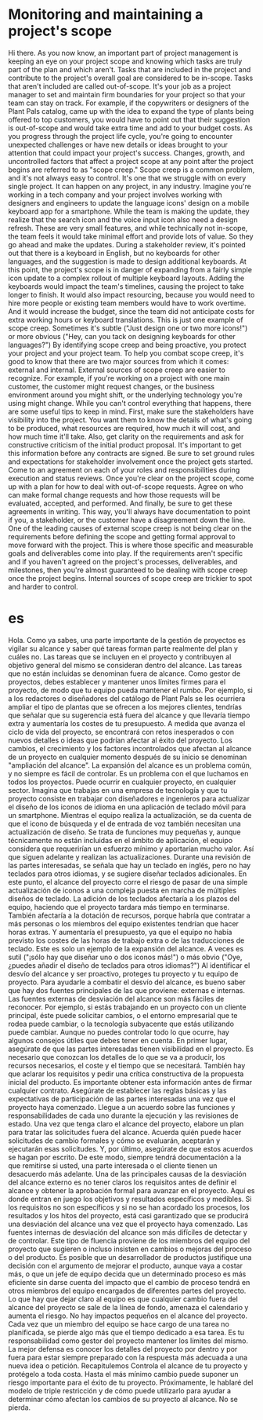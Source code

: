 # Monitoring and maintaining a project's scope
Hi there. As you now know, an important part of project management is keeping an eye on your project scope and knowing which tasks are truly part of the plan and which aren't. Tasks that are included in the project and contribute to the project's overall goal are considered to be in-scope. Tasks that aren't included are called out-of-scope. It's your job as a project manager to set and maintain firm boundaries for your project so that your team can stay on track. For example, if the copywriters or designers of the Plant Pals catalog, came up with the idea to expand the type of plants being offered to top customers, you would have to point out that their suggestion is out-of-scope and would take extra time and add to your budget costs. As you progress through the project life cycle, you're going to encounter unexpected challenges or have new details or ideas brought to your attention that could impact your project's success. Changes, growth, and uncontrolled factors that affect a project scope at any point after the project begins are referred to as "scope creep." Scope creep is a common problem, and it's not always easy to control. It's one that we struggle with on every single project. It can happen on any project, in any industry. Imagine you're working in a tech company and your project involves working with designers and engineers to update the language icons' design on a mobile keyboard app for a smartphone. While the team is making the update, they realize that the search icon and the voice input icon also need a design refresh. These are very small features, and while technically not in-scope, the team feels it would take minimal effort and provide lots of value. So they go ahead and make the updates. During a stakeholder review, it's pointed out that there is a keyboard in English, but no keyboards for other languages, and the suggestion is made to design additional keyboards. At this point, the project's scope is in danger of expanding from a fairly simple icon update to a complex rollout of multiple keyboard layouts. Adding the keyboards would impact the team's timelines, causing the project to take longer to finish. It would also impact resourcing, because you would need to hire more people or existing team members would have to work overtime. And it would increase the budget, since the team did not anticipate costs for extra working hours or keyboard translations. This is just one example of scope creep. Sometimes it's subtle ("Just design one or two more icons!") or more obvious ("Hey, can you tack on designing keyboards for other languages?") By identifying scope creep and being proactive, you protect your project and your project team. To help you combat scope creep, it's good to know that there are two major sources from which it comes: external and internal. External sources of scope creep are easier to recognize. For example, if you're working on a project with one main customer, the customer might request changes, or the business environment around you might shift, or the underlying technology you're using might change. While you can't control everything that happens, there are some useful tips to keep in mind. First, make sure the stakeholders have visibility into the project. You want them to know the details of what's going to be produced, what resources are required, how much it will cost, and how much time it'll take. Also, get clarity on the requirements and ask for constructive criticism of the initial product proposal. It's important to get this information before any contracts are signed. Be sure to set ground rules and expectations for stakeholder involvement once the project gets started. Come to an agreement on each of your roles and responsibilities during execution and status reviews. Once you're clear on the project scope, come up with a plan for how to deal with out-of-scope requests. Agree on who can make formal change requests and how those requests will be evaluated, accepted, and performed. And finally, be sure to get these agreements in writing. This way, you'll always have documentation to point if you, a stakeholder, or the customer have a disagreement down the line. One of the leading causes of external scope creep is not being clear on the requirements before defining the scope and getting formal approval to move forward with the project. This is where those specific and measurable goals and deliverables come into play. If the requirements aren't specific and if you haven't agreed on the project's processes, deliverables, and milestones, then you're almost guaranteed to be dealing with scope creep once the project begins. Internal sources of scope creep are trickier to spot and harder to control.
# es 
Hola. Como ya sabes, una parte importante de la gestión de proyectos es vigilar su alcance y saber qué tareas forman parte realmente del plan y cuáles no. Las tareas que se incluyen en el proyecto y contribuyen al objetivo general del mismo se consideran dentro del alcance. Las tareas que no están incluidas se denominan fuera de alcance. Como gestor de proyectos, debes establecer y mantener unos límites firmes para el proyecto, de modo que tu equipo pueda mantener el rumbo. Por ejemplo, si a los redactores o diseñadores del catálogo de Plant Pals se les ocurriera ampliar el tipo de plantas que se ofrecen a los mejores clientes, tendrías que señalar que su sugerencia está fuera del alcance y que llevaría tiempo extra y aumentaría los costes de tu presupuesto. A medida que avanza el ciclo de vida del proyecto, se encontrará con retos inesperados o con nuevos detalles o ideas que podrían afectar al éxito del proyecto. Los cambios, el crecimiento y los factores incontrolados que afectan al alcance de un proyecto en cualquier momento después de su inicio se denominan "ampliación del alcance". La expansión del alcance es un problema común, y no siempre es fácil de controlar. Es un problema con el que luchamos en todos los proyectos. Puede ocurrir en cualquier proyecto, en cualquier sector. Imagina que trabajas en una empresa de tecnología y que tu proyecto consiste en trabajar con diseñadores e ingenieros para actualizar el diseño de los iconos de idioma en una aplicación de teclado móvil para un smartphone. Mientras el equipo realiza la actualización, se da cuenta de que el icono de búsqueda y el de entrada de voz también necesitan una actualización de diseño. Se trata de funciones muy pequeñas y, aunque técnicamente no están incluidas en el ámbito de aplicación, el equipo considera que requerirían un esfuerzo mínimo y aportarían mucho valor. Así que siguen adelante y realizan las actualizaciones. Durante una revisión de las partes interesadas, se señala que hay un teclado en inglés, pero no hay teclados para otros idiomas, y se sugiere diseñar teclados adicionales. En este punto, el alcance del proyecto corre el riesgo de pasar de una simple actualización de iconos a una compleja puesta en marcha de múltiples diseños de teclado. La adición de los teclados afectaría a los plazos del equipo, haciendo que el proyecto tardara más tiempo en terminarse. También afectaría a la dotación de recursos, porque habría que contratar a más personas o los miembros del equipo existentes tendrían que hacer horas extras. Y aumentaría el presupuesto, ya que el equipo no había previsto los costes de las horas de trabajo extra o de las traducciones de teclado. Este es solo un ejemplo de la expansión del alcance. A veces es sutil ("¡sólo hay que diseñar uno o dos iconos más!") o más obvio ("Oye, ¿puedes añadir el diseño de teclados para otros idiomas?") Al identificar el desvío del alcance y ser proactivo, proteges tu proyecto y tu equipo de proyecto. Para ayudarle a combatir el desvío del alcance, es bueno saber que hay dos fuentes principales de las que proviene: 
externas e internas.
Las fuentes externas de desviación del alcance son más fáciles de reconocer. Por ejemplo, si estás trabajando en un proyecto con un cliente principal, éste puede solicitar cambios, o el entorno empresarial que te rodea puede cambiar, o la tecnología subyacente que estás utilizando puede cambiar. Aunque no puedes controlar todo lo que ocurre, hay algunos consejos útiles que debes tener en cuenta.
En primer lugar, asegúrate de que las partes interesadas tienen visibilidad en el proyecto.
Es necesario que conozcan los detalles de lo que se va a producir, los recursos necesarios, el coste y el tiempo que se necesitará. También hay que aclarar los requisitos y pedir una crítica constructiva de la propuesta inicial del producto.
Es importante obtener esta información antes de firmar cualquier contrato. Asegúrate de establecer las reglas básicas y las expectativas de participación de las partes interesadas una vez que el proyecto haya comenzado.
Llegue a un acuerdo sobre las funciones y responsabilidades de cada uno durante la ejecución y las revisiones de estado. Una vez que tenga claro el alcance del proyecto, elabore un plan para tratar las solicitudes fuera del alcance.
Acuerda quién puede hacer solicitudes de cambio formales y cómo se evaluarán, aceptarán y ejecutarán esas solicitudes. Y, por último, asegúrate de que estos acuerdos se hagan por escrito. De este modo, siempre tendrá documentación a la que remitirse si usted, una parte interesada o el cliente tienen un desacuerdo más adelante.
Una de las principales causas de la desviación del alcance externo es no tener claros los requisitos antes de definir el alcance y obtener la aprobación formal para avanzar en el proyecto.
Aquí es donde entran en juego los objetivos y resultados específicos y medibles.
Si los requisitos no son específicos y si no se han acordado los procesos, los resultados y los hitos del proyecto, está casi garantizado que se producirá una desviación del alcance una vez que el proyecto haya comenzado. Las fuentes internas de desviación del alcance son más difíciles de detectar y de controlar.
Este tipo de fluencia proviene de los miembros del equipo del proyecto que sugieren o incluso insisten en cambios o mejoras del proceso o del producto. Es posible que un desarrollador de productos justifique una decisión con el argumento de mejorar el producto, aunque vaya a costar más, o que un jefe de equipo decida que un determinado proceso es más eficiente sin darse cuenta del impacto que el cambio de proceso tendrá en otros miembros del equipo encargados de diferentes partes del proyecto. Lo que hay que dejar claro al equipo es que cualquier cambio fuera del alcance del proyecto se sale de la línea de fondo, amenaza el calendario y aumenta el riesgo. No hay impactos pequeños en el alcance del proyecto. Cada vez que un miembro del equipo se hace cargo de una tarea no planificada, se pierde algo más que el tiempo dedicado a esa tarea.
Es tu responsabilidad como gestor del proyecto mantener los límites del mismo. La mejor defensa es conocer los detalles del proyecto por dentro y por fuera para estar siempre preparado con la respuesta más adecuada a una nueva idea o petición. Recapitulemos
Controla el alcance de tu proyecto y protégelo a toda costa. Hasta el más mínimo cambio puede suponer un riesgo importante para el éxito de tu proyecto. Próximamente, le hablaré del modelo de triple restricción y de cómo puede utilizarlo para ayudar a determinar cómo afectan los cambios de su proyecto al alcance. No se pierda.
